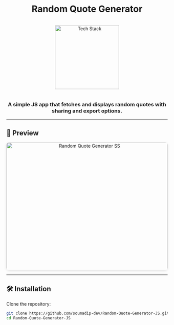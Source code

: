<h1 align="center">
  <br>
  Random Quote Generator
  <br>
</h1>

<div align="center">
  <a href="https://github.com/soumadip-dev">
    <img src="https://skillicons.dev/icons?i=html,css,js,github" alt="Tech Stack" width="200" style="padding: 15px 0;">
  </a>
</div>

<h3 align="center">
  A simple JS app that fetches and displays random quotes with sharing and export options. 
</h3>

---

## 📸 Preview

<div align="center">
  <img alt="Random Quote Generator SS" src="https://media2.giphy.com/media/v1.Y2lkPTc5MGI3NjExNmEzZHM0djFybDJlcTkwOGtjZTc2NDZsYTVlMTZ0cXJ1a3Qxems2NiZlcD12MV9pbnRlcm5hbF9naWZfYnlfaWQmY3Q9Zw/ek2O7qoqZxR2H6tHN5/giphy.gif"
  width="100%" height="400" style="border-radius: 8px; box-shadow: 0 2px 8px rgba(0,0,0,0.1);">
</div>

---

<!-- ## 🚀 Features

- 🕱️ **Drag-and-Drop Tasks**: Easily move tasks between boards (To Do, Doing, Done) using drag-and-drop functionality.
- ➕ **Add New Tasks**: Quickly add new tasks to any board with a simple input field.
- ✏️ **Edit and Delete Tasks**: Edit or delete tasks with just a click.
- 🎨 **Customizable Boards**: Create, edit, and delete boards with custom names and colors.
- 🎼 **Drag Sorting**: Reorder tasks within the same board using intuitive drag sorting.
- 🖼️ **Add New Board with Modal**: Use a modal popup to add new boards with a name and custom color.
- 🗂️ **Persistent Storage**: Save your tasks and boards locally using `localStorage`, so your data persists even after refreshing the page.
- 🌃 **Dark Mode**: Toggle between light and dark mode for a better user experience.
- 🗓 **Task Timestamps**: Each task includes a timestamp to track when it was created.
- 🗂️ **Task Count**: Automatically updates the number of tasks in each board.
- 🎯 **Interactive UI**: Smooth animations and intuitive design for a seamless user experience.
- 🔄 **Real-Time Updates**: Changes are reflected instantly without needing to refresh the page.

--- -->

## 🛠️ Installation

Clone the repository:
```bash
git clone https://github.com/soumadip-dev/Random-Quote-Generator-JS.git
cd Random-Quote-Generator-JS
```

